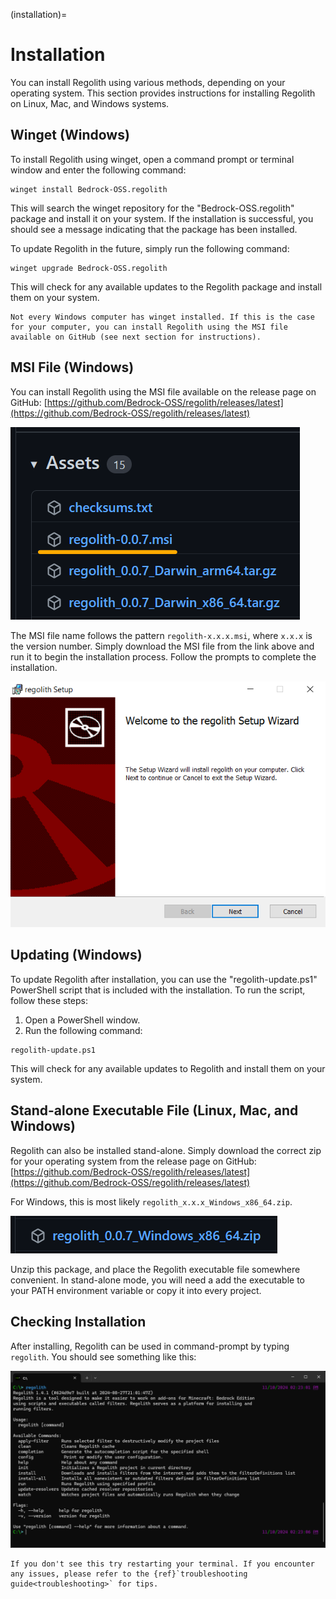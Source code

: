 (installation)=
# Installation
You can install Regolith using various methods, depending on your operating system. This section provides instructions for installing Regolith on Linux, Mac, and Windows systems.

## Winget (Windows)
To install Regolith using winget, open a command prompt or terminal window and enter the following command:
```
winget install Bedrock-OSS.regolith
```
This will search the winget repository for the "Bedrock-OSS.regolith" package and install it on your system. If the installation is successful, you should see a message indicating that the package has been installed.

To update Regolith in the future, simply run the following command:
```
winget upgrade Bedrock-OSS.regolith
```
This will check for any available updates to the Regolith package and install them on your system.

```{warning}
Not every Windows computer has winget installed. If this is the case for your computer, you can install Regolith using the MSI file available on GitHub (see next section for instructions).
```

## MSI File (Windows)

You can install Regolith using the MSI file available on the release page on GitHub: [https://github.com/Bedrock-OSS/regolith/releases/latest](https://github.com/Bedrock-OSS/regolith/releases/latest)


![](./installation/msi-download.png)

The MSI file name follows the pattern `regolith-x.x.x.msi`, where `x.x.x` is the version number. Simply download the MSI file from the link above and run it to begin the installation process. Follow the prompts to complete the installation.

![](./installation/regolith-msi.png)

## Updating (Windows)

To update Regolith after installation, you can use the "regolith-update.ps1" PowerShell script that is included with the installation. To run the script, follow these steps:

1. Open a PowerShell window.
2. Run the following command:

```
regolith-update.ps1
```

This will check for any available updates to Regolith and install them on your system.

## Stand-alone Executable File (Linux, Mac, and Windows)

Regolith can also be installed stand-alone. Simply download the correct zip for your operating system from the release page on GitHub: [https://github.com/Bedrock-OSS/regolith/releases/latest](https://github.com/Bedrock-OSS/regolith/releases/latest)

For Windows, this is most likely `regolith_x.x.x_Windows_x86_64.zip`.

![](./installation/exe-download.png)

Unzip this package, and place the Regolith executable file somewhere convenient. In stand-alone mode, you will need a add the executable to your PATH environment variable or copy it into every project.

## Checking Installation

After installing, Regolith can be used in command-prompt by typing `regolith`. You should see something like this:

![](./installation/regolith-help.png)

```{note}
If you don't see this try restarting your terminal. If you encounter any issues, please refer to the {ref}`troubleshooting guide<troubleshooting>` for tips.
```
